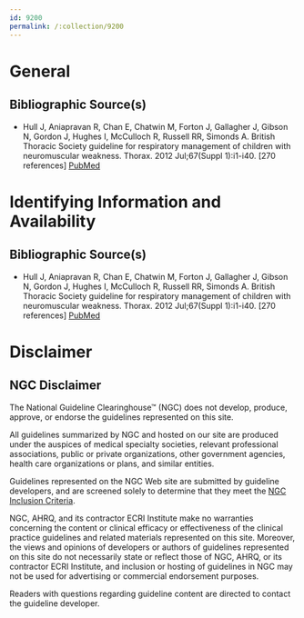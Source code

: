 ```yaml
---
id: 9200
permalink: /:collection/9200
---
```


# General

## Bibliographic Source(s)

- Hull J, Aniapravan R, Chan E, Chatwin M, Forton J, Gallagher J, Gibson N, Gordon J, Hughes I, McCulloch R, Russell RR, Simonds A. British Thoracic Society guideline for respiratory management of children with neuromuscular weakness. Thorax. 2012 Jul;67(Suppl 1):i1-i40. [270 references] [ PubMed ](http://www.ncbi.nlm.nih.gov/entrez/query.fcgi?cmd=Retrieve&db=pubmed&dopt=Abstract&list_uids=22730428)

# Identifying Information and Availability

## Bibliographic Source(s)

- Hull J, Aniapravan R, Chan E, Chatwin M, Forton J, Gallagher J, Gibson N, Gordon J, Hughes I, McCulloch R, Russell RR, Simonds A. British Thoracic Society guideline for respiratory management of children with neuromuscular weakness. Thorax. 2012 Jul;67(Suppl 1):i1-i40. [270 references] [ PubMed ](http://www.ncbi.nlm.nih.gov/entrez/query.fcgi?cmd=Retrieve&db=pubmed&dopt=Abstract&list_uids=22730428)

# Disclaimer

## NGC Disclaimer

The National Guideline Clearinghouse™ (NGC) does not develop, produce, approve, or endorse the guidelines represented on this site.

All guidelines summarized by NGC and hosted on our site are produced under the auspices of medical specialty societies, relevant professional associations, public or private organizations, other government agencies, health care organizations or plans, and similar entities.

Guidelines represented on the NGC Web site are submitted by guideline developers, and are screened solely to determine that they meet the [NGC Inclusion Criteria](/help-and-about/summaries/inclusion-criteria).

NGC, AHRQ, and its contractor ECRI Institute make no warranties concerning the content or clinical efficacy or effectiveness of the clinical practice guidelines and related materials represented on this site. Moreover, the views and opinions of developers or authors of guidelines represented on this site do not necessarily state or reflect those of NGC, AHRQ, or its contractor ECRI Institute, and inclusion or hosting of guidelines in NGC may not be used for advertising or commercial endorsement purposes.

Readers with questions regarding guideline content are directed to contact the guideline developer.

